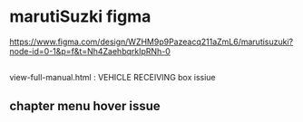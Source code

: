# marutiSuzki figma

https://www.figma.com/design/WZHM9p9Pazeacq211aZmL6/marutisuzuki?node-id=0-1&p=f&t=Nh4ZaehbqrkIpRNh-0

##

view-full-manual.html
: VEHICLE RECEIVING box issiue

## chapter menu hover issue
